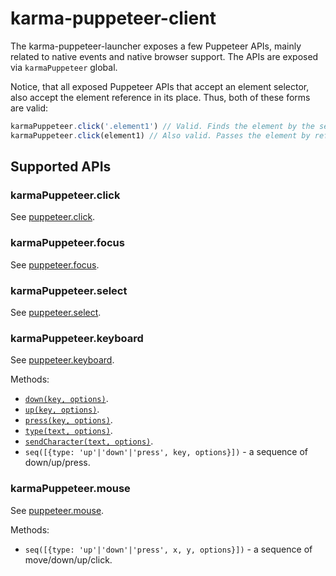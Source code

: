 # karma-puppeteer-client

The karma-puppeteer-launcher exposes a few Puppeteer APIs, mainly related to native
events and native browser support. The APIs are exposed via `karmaPuppeteer` global.

Notice, that all exposed Puppeteer APIs that accept an element selector, also
accept the element reference in its place. Thus, both of these forms are valid:

```js
karmaPuppeteer.click('.element1') // Valid. Finds the element by the selector.
karmaPuppeteer.click(element1) // Also valid. Passes the element by reference.
```

## Supported APIs

### karmaPuppeteer.click

See [puppeteer.click](https://github.com/puppeteer/puppeteer/blob/v3.0.4/docs/api.md#pageclickselector-options).

### karmaPuppeteer.focus

See [puppeteer.focus](https://github.com/puppeteer/puppeteer/blob/v3.0.4/docs/api.md#pagefocusselector).

### karmaPuppeteer.select

See [puppeteer.select](https://github.com/puppeteer/puppeteer/blob/master/docs/api.md#frameselectselector-values).

### karmaPuppeteer.keyboard

See [puppeteer.keyboard](https://github.com/puppeteer/puppeteer/blob/master/docs/api.md#class-keyboard).

Methods:

- [`down(key, options)`](https://github.com/puppeteer/puppeteer/blob/master/docs/api.md#keyboarddownkey-options).
- [`up(key, options)`](https://github.com/puppeteer/puppeteer/blob/master/docs/api.md#keyboardupkey-options).
- [`press(key, options)`](https://github.com/puppeteer/puppeteer/blob/master/docs/api.md#keyboardpresskey-options).
- [`type(text, options)`](https://github.com/puppeteer/puppeteer/blob/master/docs/api.md#keyboardtypetext-options).
- [`sendCharacter(text, options)`](https://github.com/puppeteer/puppeteer/blob/master/docs/api.md#keyboardsendcharacterchar).
- `seq([{type: 'up'|'down'|'press', key, options}])` - a sequence of down/up/press.

### karmaPuppeteer.mouse

See [puppeteer.mouse](https://github.com/puppeteer/puppeteer/blob/master/docs/api.md#class-mouse).

Methods:

- `seq([{type: 'up'|'down'|'press', x, y, options}])` - a sequence of move/down/up/click.

